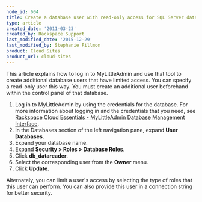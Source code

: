```yaml
---
node_id: 604
title: Create a database user with read-only access for SQL Server databases
type: article
created_date: '2011-03-23'
created_by: Rackspace Support
last_modified_date: '2015-12-29'
last_modified_by: Stephanie Fillmon
product: Cloud Sites
product_url: cloud-sites
---
```


This article explains how to log in to MyLittleAdmin and use that tool
to create additional database users that have limited access. You can
specify a read-only user this way. You must create an additional user
beforehand within the control panel of that database.

1.  Log in to MyLittleAdmin by using the credentials for the database.
    For more information about logging in and the credentials that you
    need, see [Rackspace Cloud Essentials - MyLittleAdmin Database Management Interface](/how-to/rackspace-cloud-sites-essentials-mylittleadmin-database-management-interface).
2.  In the Databases section of the left navigation pane, expand **User
    Databases**.
3.  Expand your database name.
4.  Expand **Security > Roles > Database Roles**.
5.  Click **db_datareader**.
6.  Select the corresponding user from the **Owner** menu.
7.  Click **Update**.

Alternately, you can limit a user's access by selecting the type of
roles that this user can perform. You can also provide this user in a
connection string for better security.
